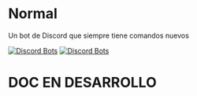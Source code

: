 # Normal
 Un bot de Discord que siempre tiene comandos nuevos

[![Discord Bots](https://top.gg/api/widget/servers/698568850651873299.svg)](https://top.gg/bot/698568850651873299)
[![Discord Bots](https://top.gg/api/widget/status/698568850651873299.svg)](https://top.gg/bot/698568850651873299)


# DOC EN DESARROLLO
